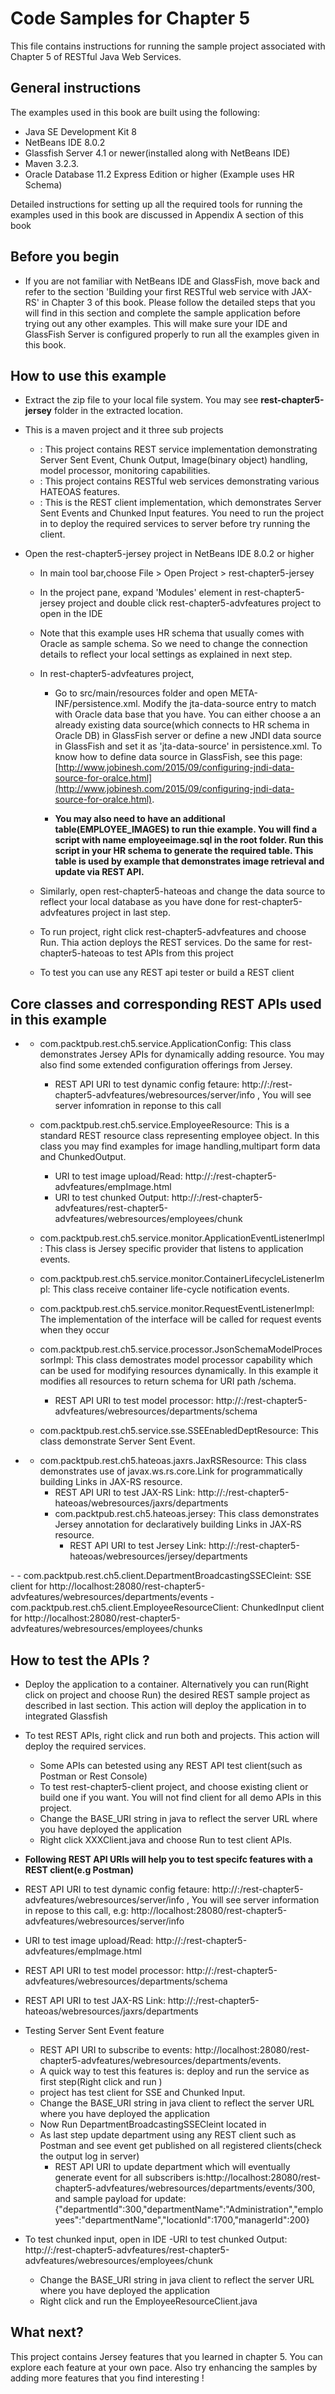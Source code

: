 Code Samples for Chapter 5
==========================
This file contains instructions for running the sample project associated with Chapter 5 of RESTful Java Web Services.

General instructions
--------------------
The examples used in this book are built using the following:

- Java SE Development Kit 8
- NetBeans IDE 8.0.2 
- Glassfish Server 4.1 or newer(installed along with  NetBeans IDE)
- Maven 3.2.3. 
- Oracle Database 11.2 Express Edition or higher (Example uses HR Schema)

Detailed instructions for setting up all the required tools for running the 
examples used in this book are discussed in Appendix A section of this book

Before you begin
----------------
- If you are not familiar with NetBeans IDE and GlassFish, move back and refer to the section 'Building your first RESTful web service with JAX-RS' in Chapter 3 of this book. Please follow the detailed steps that you will find in this section and complete the sample application before trying out any other examples. This will make sure your IDE and GlassFish Server is configured properly to run all the examples given in this book.

How to use this example 
-------------------------
- Extract the zip file to your local file system. You may see **rest-chapter5-jersey** folder in the extracted location.
- This is a maven project and it three sub projects
    - <rest-chapter5-advfeatures> : This project contains REST service implementation demonstrating Server Sent Event, Chunk Output, Image(binary object) handling, model processor, monitoring capabilities.    
    - <rest-chapter5-hateoas> : This project contains RESTful web services demonstrating various HATEOAS features. 
    - <rest-chapter5-client> : This is the REST client implementation, which demonstrates Server Sent Events and Chunked Input features. You need to run the project  <rest-chapter5-advfeatures> in to deploy the required services to server before try running the client.
      
- Open the rest-chapter5-jersey project in NetBeans IDE 8.0.2 or higher

    - In main tool bar,choose File > Open Project > rest-chapter5-jersey
    - In the project pane, expand 'Modules' element in rest-chapter5-jersey project and double
      click rest-chapter5-advfeatures project to open in the IDE
   	- Note that this example uses HR schema that usually comes with Oracle as sample schema. So we need to change the connection details to reflect your local settings as explained in next step.
    - In rest-chapter5-advfeatures project, 
        - Go to src/main/resources folder and open META-INF/persistence.xml.  Modify the jta-data-source entry to match with Oracle data base that you have. You can either choose a an already existing data source(which connects to HR schema in Oracle DB) in GlassFish server or define a new JNDI data source in GlassFish and set it as 'jta-data-source' in persistence.xml. To know how to define data source in GlassFish, see this page: [http://www.jobinesh.com/2015/09/configuring-jndi-data-source-for-oralce.html](http://www.jobinesh.com/2015/09/configuring-jndi-data-source-for-oralce.html).
       
        - **You may also need to have an additional table(EMPLOYEE_IMAGES) to run thie example. You will find a script with name employeeimage.sql in the root folder. Run this script in your HR schema to generate the required table. This table is used by example that demonstrates image retrieval and update via REST API.**
        
    - Similarly, open rest-chapter5-hateoas and change the data source to reflect your local database as you have done for rest-chapter5-advfeatures project in last step.
   
    - To run project, right click rest-chapter5-advfeatures and choose Run. Thia action deploys the REST services. Do the same for rest-chapter5-hateoas to test APIs from this project
    - To test you can use any REST api tester or build a REST client
    

Core classes and corresponding REST APIs used in this example
-------------------------------------------------------------

- <rest-chapter5-advfeatures>

    - com.packtpub.rest.ch5.service.ApplicationConfig: This class demonstrates Jersey APIs for dynamically adding resource. You may also find some extended configuration offerings from Jersey.
    
        - REST API URI to test dynamic config fetaure: http://<server>:<port>/rest-chapter5-advfeatures/webresources/server/info , You will see server infomration in reponse to this call
        
    - com.packtpub.rest.ch5.service.EmployeeResource: This is a standard REST resource class representing employee object. In this class you may find examples for image handling,multipart form data and ChunkedOutput. 
       
        - URI to test image upload/Read: http://<server>:<port>/rest-chapter5-advfeatures/empImage.html
        - URI to test chunked Output: http://<server>:<port>/rest-chapter5-advfeatures/rest-chapter5-advfeatures/webresources/employees/chunk
               
    - com.packtpub.rest.ch5.service.monitor.ApplicationEventListenerImpl: This class is Jersey specific provider that listens to application events.
    
    - com.packtpub.rest.ch5.service.monitor.ContainerLifecycleListenerImpl: This class receive container life-cycle notification events.
    
    - com.packtpub.rest.ch5.service.monitor.RequestEventListenerImpl: The implementation of the interface will be called for request events when they occur
    
    - com.packtpub.rest.ch5.service.processor.JsonSchemaModelProcessorImpl: This class demostrates model processor capability which can be used for modifying resources dynamically. In this example it modifies all resources to return schema for URI path /schema.
    
        - REST API URI to test model processor: http://<server>:<port>/rest-chapter5-advfeatures/webresources/departments/schema
    
    - com.packtpub.rest.ch5.service.sse.SSEEnabledDeptResource: This class demonstrate Server Sent Event.
       
- <rest-chapter5-hateoas>

    - com.packtpub.rest.ch5.hateoas.jaxrs.JaxRSResource: This class demonstrates use of  javax.ws.rs.core.Link for programmatically building Links in JAX-RS resource.
        - REST API URI to test JAX-RS Link: http://<server>:<port>/rest-chapter5-hateoas/webresources/jaxrs/departments 
      - com.packtpub.rest.ch5.hateoas.jersey: This class demonstrates Jersey annotation for declaratively building Links in  JAX-RS resource.
          - REST API URI to test Jersey Link: http://<server>:<port>/rest-chapter5-hateoas/webresources/jersey/departments 
          
-<rest-chapter5-client>
    - com.packtpub.rest.ch5.client.DepartmentBroadcastingSSECleint: SSE client for http://localhost:28080/rest-chapter5-advfeatures/webresources/departments/events
    - com.packtpub.rest.ch5.client.EmployeeResourceClient: ChunkedInput client for http://localhost:28080/rest-chapter5-advfeatures/webresources/employees/chunks
      
How to test the APIs ?
-------------------------    
- Deploy the application to a container. Alternatively you can run(Right click on project and choose Run) the desired REST sample project as described in last section. This action will deploy the application in to integrated Glassfish
- To test REST APIs, right click and run both <rest-chapter5-advfeatures> and <rest-chapter5-hateoas> projects. This action will deploy the required services.
    - Some APIs can betested using any REST API test client(such as Postman or Rest Console)
    - To test rest-chapter5-client project, and choose existing client or build one if you want. You will not find client for all demo APIs in this project.
    - Change the BASE_URI string in java to reflect the server URL where you have deployed the application
    - Right click XXXClient.java and choose Run to test client APIs.
    
    
- **Following  REST API URIs will help you to test specifc features with a REST client(e.g Postman)**   


- REST API URI to test dynamic config fetaure: http://<server>:<port>/rest-chapter5-advfeatures/webresources/server/info , You will see server information in repose to this call, e.g: http://localhost:28080/rest-chapter5-advfeatures/webresources/server/info
- URI to test image upload/Read: http://<server>:<port>/rest-chapter5-advfeatures/empImage.html
- REST API URI to test model processor: http://<server>:<port>/rest-chapter5-advfeatures/webresources/departments/schema
- REST API URI to test JAX-RS Link: http://<server>:<port>/rest-chapter5-hateoas/webresources/jaxrs/departments 

- Testing Server Sent Event feature
    - REST API URI to subscribe to events: http://localhost:28080/rest-chapter5-advfeatures/webresources/departments/events. 
    - A quick way to test this  features is: deploy and run the service as first step(Right click and run <rest-chapter5-advfeatures> )
    - <rest-chapter5-client> project has test client for SSE and Chunked Input.
    - Change the BASE_URI string in java client to reflect the server URL where you have deployed the application
    - Now Run DepartmentBroadcastingSSECleint located in <rest-chapter5-client>
    - As last step update department using any REST client such as Postman and see event get published on all registered clients(check the output log in server)
        - REST API URI to update department which will eventually generate event for all subscribers is:http://localhost:28080/rest-chapter5-advfeatures/webresources/departments/events/300, and sample payload for update: {"departmentId":300,"departmentName":"Administration","employees":"departmentName","locationId":1700,"managerId":200}
- To test chunked input, open <rest-chapter5-client> in IDE
    -URI to test chunked Output: http://<server>:<port>/rest-chapter5-advfeatures/rest-chapter5-advfeatures/webresources/employees/chunk 
    - Change the BASE_URI string in java client to reflect the server URL where you have deployed the application    
    - Right click and run the EmployeeResourceClient.java  

What next?
----------------------------
This project contains Jersey features that you learned in chapter 5. You can explore each feature at your own pace. Also try enhancing the samples by adding more features that you find interesting !